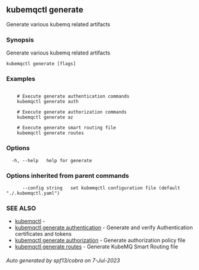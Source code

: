 ## kubemqctl generate

Generate various kubemq related artifacts

### Synopsis

Generate various kubemq related artifacts

```
kubemqctl generate [flags]
```

### Examples

```

	# Execute generate authentication commands
 	kubemqctl generate auth

	# Execute generate authorization commands
 	kubemqctl generate az

	# Execute generate smart routing file
 	kubemqctl generate routes

```

### Options

```
  -h, --help   help for generate
```

### Options inherited from parent commands

```
      --config string   set kubemqctl configuration file (default "./.kubemqctl.yaml")
```

### SEE ALSO

* [kubemqctl](kubemqctl.md)	 - 
* [kubemqctl generate authentication](kubemqctl_generate_authentication.md)	 - Generate and verify Authentication certificates and tokens
* [kubemqctl generate authorization](kubemqctl_generate_authorization.md)	 - Generate authorization policy file
* [kubemqctl generate routes](kubemqctl_generate_routes.md)	 - Generate KubeMQ Smart Routing file

###### Auto generated by spf13/cobra on 7-Jul-2023
